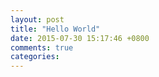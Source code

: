 ```yaml
---
layout: post
title: "Hello World"
date: 2015-07-30 15:17:46 +0800
comments: true
categories: 
---
```

